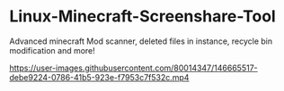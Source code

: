 # Linux-Minecraft-Screenshare-Tool
Advanced minecraft Mod scanner, deleted files in instance, recycle bin modification and more!


https://user-images.githubusercontent.com/80014347/146665517-debe9224-0786-41b5-923e-f7953c7f532c.mp4

